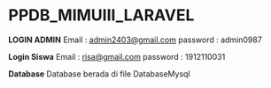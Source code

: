 # PPDB_MIMUIII_LARAVEL
**LOGIN ADMIN**
Email : admin2403@gmail.com
password : admin0987

**Login Siswa**
Email : risa@gmail.com
password : 1912110031

**Database**
Database berada di file DatabaseMysql

